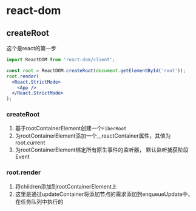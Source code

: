 # react-dom

## createRoot

这个是react的第一步

```jsx
import ReactDOM from 'react-dom/client';

const root = ReactDOM.createRoot(document.getElementById('root'));
root.render(
  <React.StrictMode>
    <App />
  </React.StrictMode>
);
```

### createRoot

1. 基于rootContainerElement创建一个`FiberRoot`
2. 为rootContainerElement添加一个__reactContainer属性，其值为root.current
3. 为rootContainerElement绑定所有原生事件的监听器， 默认监听捕获阶段Event

### root.render

1. 将children添加到rootContainerElement上
2. 这里是通过updateContainer将添加节点的需求添加到enqueueUpdate中，在任务队列中执行的
